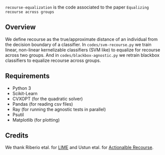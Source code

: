 `recourse-equalization` is the code associated to the paper `Equalizing recourse across groups`

## Overview
We define recourse as the true/approximate distance of an individual from the decision boundary of a classifier. In `codes/svm-recourse.py` we train linear, non-linear kernelizable classifiers (SVM like) to equalize for recourse across two groups. And in `codes/blackbox-agnostic.py` we retrain blackbox classifiers to equalize recourse across groups.

## Requirements
* Python 3
* Scikit-Learn
* CVXOPT (for the quadratic solver)
* Pandas (for reading csv files)
* Ray (for running the agnostic tests in parallel)
* Psutil
* Matplotlib (for plotting)

## Credits
We thank Riberio etal. for [LIME](https://github.com/marcotcr/lime) and Ustun etal. for [Actionalble Recourse](https://github.com/ustunb/actionable-recourse).